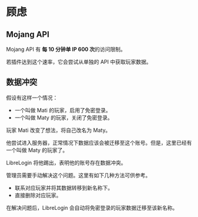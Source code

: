 # 顾虑

## Mojang API

Mojang API 有 **每 10 分钟单 IP 600 次**的访问限制。

若插件达到这个速率，它会尝试从单独的 API 中获取玩家数据。

## 数据冲突

假设有这样一个情况：

* 一个叫做 Mati 的玩家，启用了免密登录。
* 一个叫做 Maty 的玩家，关闭了免密登录。

玩家 Mati 改变了想法，将自己改名为 Maty。

他尝试进入服务器，正常情况下数据应该会被迁移至这个账号。但是，这里已经有一个叫做 Maty 的玩家了。

LibreLogin 将他踢出，表明他的账号存在数据冲突。

管理员需要手动解决这个问题。这里有如下几种方法可供参考。

* 联系对应玩家并将其数据转移到新名称下。
* 直接删除对应玩家。

在解决问题后，LibreLogin 会自动将免密登录的玩家数据迁移至该新名称。